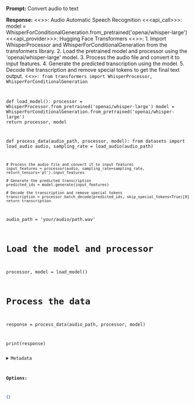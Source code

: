 **Prompt:**
Convert audio to text

**Response:**
<<<domain>>>: Audio Automatic Speech Recognition
<<<api_call>>>: model = WhisperForConditionalGeneration.from_pretrained('openai/whisper-large')
<<<api_provider>>>: Hugging Face Transformers
<<<explanation>>>: 1. Import WhisperProcessor and WhisperForConditionalGeneration from the transformers library.
2. Load the pretrained model and processor using the 'openai/whisper-large' model.
3. Process the audio file and convert it to input features.
4. Generate the predicted transcription using the model.
5. Decode the transcription and remove special tokens to get the final text output.
<<<code>>>:
from transformers import WhisperProcessor, WhisperForConditionalGeneration

def load_model():
    processor = WhisperProcessor.from_pretrained('openai/whisper-large')
    model = WhisperForConditionalGeneration.from_pretrained('openai/whisper-large')
    return processor, model

def process_data(audio_path, processor, model):
    from datasets import load_audio
    audio, sampling_rate = load_audio(audio_path)

    # Process the audio file and convert it to input features
    input_features = processor(audio, sampling_rate=sampling_rate, return_tensors='pt').input_features

    # Generate the predicted transcription
    predicted_ids = model.generate(input_features)

    # Decode the transcription and remove special tokens
    transcription = processor.batch_decode(predicted_ids, skip_special_tokens=True)[0]
    return transcription

audio_path = 'your/audio/path.wav'

# Load the model and processor
processor, model = load_model()

# Process the data
response = process_data(audio_path, processor, model)

print(response)

<details><summary>Metadata</summary>

- Duration: 20394 ms
- Datetime: 2024-01-10T19:24:17.818364
- Model: gorilla-7b-hf-v1

</details>

**Options:**
```json
{}
```


